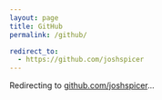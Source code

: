 ```yaml
---
layout: page
title: GitHub
permalink: /github/

redirect_to:
  - https://github.com/joshspicer
---
```


Redirecting to [github.com/joshspicer](https://github.com/joshspicer)...
